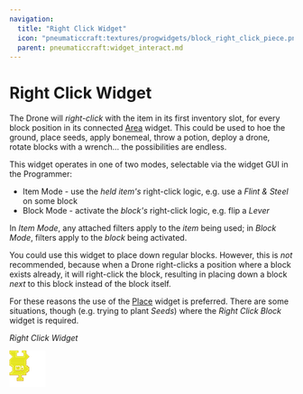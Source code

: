 ```yaml
---
navigation:
  title: "Right Click Widget"
  icon: "pneumaticcraft:textures/progwidgets/block_right_click_piece.png"
  parent: pneumaticcraft:widget_interact.md
---
```


# Right Click Widget

The Drone will *right-click* with the item in its first inventory slot, for every block position in its connected [Area](./area.md) widget. This could be used to hoe the ground, place seeds, apply bonemeal, throw a potion, deploy a drone, rotate blocks with a wrench... the possibilities are endless.

This widget operates in one of two modes, selectable via the widget GUI in the Programmer:
- Item Mode - use the *held item's* right-click logic, e.g. use a *Flint & Steel* on some block
- Block Mode - activate the *block's* right-click logic, e.g. flip a *Lever*

In *Item Mode*, any attached filters apply to the *item* being used; in *Block Mode*, filters apply to the *block* being activated.

You could use this widget to place down regular blocks. However, this is *not* recommended, because when a Drone right-clicks a position where a block exists already, it will right-click the block, resulting in placing down a block *next* to this block instead of the block itself.

For these reasons the use of the [Place](./place.md) widget is preferred. There are some situations, though (e.g. trying to plant *Seeds*) where the *Right Click Block* widget is required.

*Right Click Widget*

![](block_right_click_piece.png)

